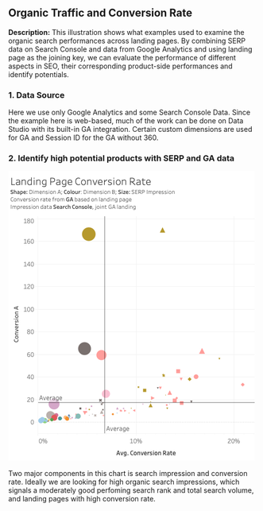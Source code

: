 ## Organic Traffic and Conversion Rate

**Description:** This illustration shows what examples used to examine the organic search performances across landing pages.  By combining SERP data on Search Console and data from Google Analytics and using landing page as the joining key, we can evaluate the performance of different aspects in SEO, their corresponding product-side performances and identify potentials.


### 1. Data Source

Here we use only Google Analytics and some Search Console Data.  Since the example here is web-based, much of the work can be done on Data Studio with its built-in GA integration.  Certain custom dimensions are used for GA and Session ID for the GA without 360.


### 2. Identify high potential products with SERP and GA data

<img src="images/landing_conversion_rate.png?raw=true"/>

Two major components in this chart is search impression and conversion rate.  Ideally we are looking for high organic search impressions, which signals a moderately good perfoming search rank and total search volume, and landing pages with high conversion rate.  



<!--



### 3. Illustrate how SERP positions change over time for a given dimension

<img src="images/serp_movement.png?raw=true"/>

This **scatter Plot with movement arrows** best illustrates the changes in performance metrics for a given dimension within two static start-end dates.  Further examining the pop-up impact, we compare the change of average position and SERP Click-Through Rate between pre-launch and before withdrawal.  Choice of CTR neutralises the weight of landing pages and allows us to focus on individual changes.  The chart further supports the assumption that pop-up ad hinders SEO performance with the majority resulting a decrease in CTR and rank.


### 4. Does a higher rank in SERP means higher resistance in shock?

From the above observation we see some of our best performance landing pages held nicer than the others during the shock.  We want to see if there is a positive relationship between rank and resistance in major events.

Although not entirely significant, preliminarily we see that during W36 and W37, the weaker landing pages is more prone to decrease in rank.

<img src="images/weight_and_resistance.png?raw=true"/> <img src="images/weight_and_resistance_trend.png?raw=true"/>


Wrapping up, from the above illustrations, we can conclude that the introduction of pop-up ad did have an impact on SEO.  Still, we need further observation on whether the SERP position will restore.  Charts are quite versatile in working on other areas such as queries instead of landing pages or a longer term SEO monitoring instead of individual events. 

 This content will not appear in the rendered Markdown -->

